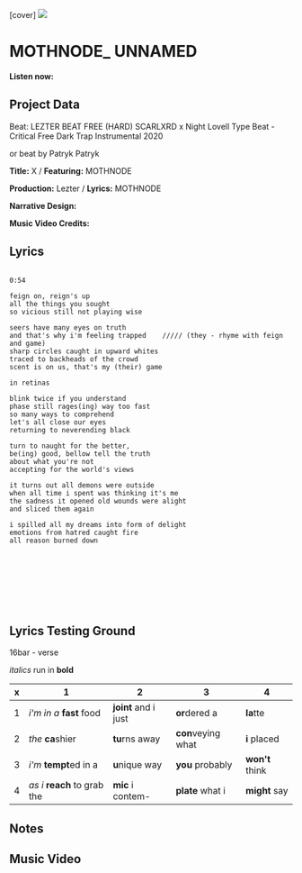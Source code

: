 [cover] ![](57175019_319474918741616_8502199518755923887_n.jpg)

# MOTHNODE_ UNNAMED

**Listen now:** 

## Project Data

Beat: LEZTER BEAT FREE (HARD) SCARLXRD x Night Lovell Type Beat - Critical  Free Dark  Trap Instrumental 2020

or beat by Patryk Patryk

**Title:** X  / **Featuring:** MOTHNODE

**Production:** Lezter / **Lyrics:** MOTHNODE

**Narrative Design:**

**Music Video Credits:**

## Lyrics

```

0:54

feign on, reign's up 
all the things you sought 
so vicious still not playing wise

seers have many eyes on truth
and that's why i'm feeling trapped    ///// (they - rhyme with feign and game)
sharp circles caught in upward whites
traced to backheads of the crowd 
scent is on us, that's my (their) game

in retinas

blink twice if you understand  
phase still rages(ing) way too fast 
so many ways to comprehend
let's all close our eyes
returning to neverending black

turn to naught for the better,
be(ing) good, bellow tell the truth
about what you're not
accepting for the world's views

it turns out all demons were outside
when all time i spent was thinking it's me
the sadness it opened old wounds were alight
and sliced them again

i spilled all my dreams into form of delight
emotions from hatred caught fire
all reason burned down









```

## Lyrics Testing Ground

16bar - verse

*italics* run in
**bold**

| x | 1 | 2 | 3 | 4 |
|---|---|---|---|---|
| 1 | *i'm in a* **fast** food | **joint** and i just  | **or**dered a  | **la**tte  |
| 2 | *the* **ca**shier | **tu**rns away  |  **con**veying what |  **i** placed |
| 3 | *i'm* **tempt**ed in a | **u**nique way  |  **you** probably |  **won't** think |
| 4 | *as i* **reach** to grab the |  **mic** i contem-  | **plate** what i | **might** say |

## Notes

## Music Video

